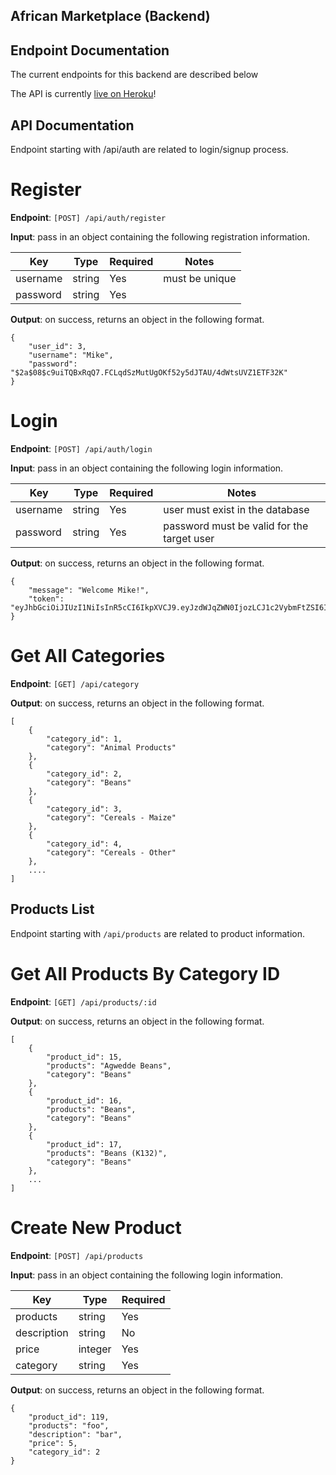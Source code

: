 ## African Marketplace (Backend)

## Endpoint Documentation

The current endpoints for this backend are described below

The API is currently [live on Heroku](https://africanmarketplace-backend.herokuapp.com/)! 

## API Documentation 

Endpoint starting with /api/auth are related to login/signup process.

# Register

**Endpoint**: `[POST] /api/auth/register`

**Input**: pass in an object containing the following registration information.

|   Key    | Type | Required |     Notes      |
|----------|------|----------|----------------|
| username |string|   Yes    | must be unique |
| password |string|   Yes    |                |

**Output**: on success, returns an object in the following format.

```
{
    "user_id": 3,
    "username": "Mike",
    "password": "$2a$08$c9uiTQBxRqQ7.FCLqdSzMutUgOKf52y5dJTAU/4dWtsUVZ1ETF32K"
}
```


# Login
**Endpoint**: `[POST] /api/auth/login`

**Input**: pass in an object containing the following login information.

|   Key    | Type | Required |                Notes                       |
|----------|------|----------|--------------------------------------------|
| username |string|   Yes    | user must exist in the database            |
| password |string|   Yes    | password must be valid for the target user |

**Output**: on success, returns an object in the following format.

```
{
    "message": "Welcome Mike!",
    "token": "eyJhbGciOiJIUzI1NiIsInR5cCI6IkpXVCJ9.eyJzdWJqZWN0IjozLCJ1c2VybmFtZSI6Ik1pa2UiLCJpYXQiOjE2NDM4MjE4MDksImV4cCI6MTY0Mzg1MDYwOX0.IS_TvQOS5JAlI8lM0Cmq23PYfmtfAIgPr6PiAWsfDRg"
}
```
# Get All Categories

**Endpoint**: `[GET] /api/category`

**Output**: on success, returns an object in the following format.

```
[
    {
        "category_id": 1,
        "category": "Animal Products"
    },
    {
        "category_id": 2,
        "category": "Beans"
    },
    {
        "category_id": 3,
        "category": "Cereals - Maize"
    },
    {
        "category_id": 4,
        "category": "Cereals - Other"
    },
    ....
]
```

## Products List

Endpoint starting with `/api/products` are related to product information.

# Get All Products By Category ID

**Endpoint**: `[GET] /api/products/:id`

**Output**: on success, returns an object in the following format.

```
[
    {
        "product_id": 15,
        "products": "Agwedde Beans",
        "category": "Beans"
    },
    {
        "product_id": 16,
        "products": "Beans",
        "category": "Beans"
    },
    {
        "product_id": 17,
        "products": "Beans (K132)",
        "category": "Beans"
    },
    ...
]
```


# Create New Product

**Endpoint**: `[POST] /api/products`

**Input**: pass in an object containing the following login information.

|    Key      |  Type  | Required | 
|-------------|--------|----------|
| products    | string |   Yes    |
| description | string |   No     | 
| price       | integer|   Yes    |                                            
| category    | string |   Yes    |

**Output**: on success, returns an object in the following format.

```
{
    "product_id": 119,
    "products": "foo",
    "description": "bar",
    "price": 5,
    "category_id": 2
}
```


